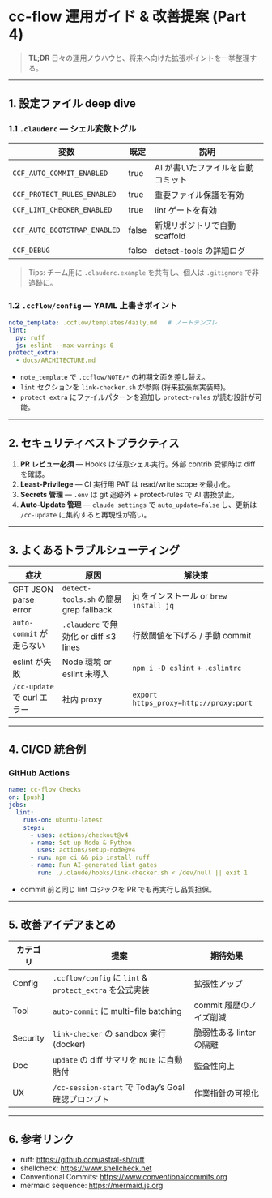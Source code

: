 # cc-flow 運用ガイド & 改善提案 (Part 4)
> **TL;DR** 日々の運用ノウハウと、将来へ向けた拡張ポイントを一挙整理する。

---

## 1. 設定ファイル deep dive
### 1.1 `.clauderc` — シェル変数トグル
| 変数 | 既定 | 説明 |
| --- | --- | --- |
| `CCF_AUTO_COMMIT_ENABLED` | true | AI が書いたファイルを自動コミット |
| `CCF_PROTECT_RULES_ENABLED` | true | 重要ファイル保護を有効 |
| `CCF_LINT_CHECKER_ENABLED` | true | lint ゲートを有効 |
| `CCF_AUTO_BOOTSTRAP_ENABLED` | false | 新規リポジトリで自動 scaffold |
| `CCF_DEBUG` | false | detect-tools の詳細ログ |

> Tips: チーム用に `.clauderc.example` を共有し、個人は `.gitignore` で非追跡に。

### 1.2 `.ccflow/config` — YAML 上書きポイント
```yaml
note_template: .ccflow/templates/daily.md   # ノートテンプレ
lint:
  py: ruff
  js: eslint --max-warnings 0
protect_extra:
  - docs/ARCHITECTURE.md
```
- `note_template` で `.ccflow/NOTE/*` の初期文面を差し替え。
- `lint` セクションを `link-checker.sh` が参照 (将来拡張案実装時)。
- `protect_extra` にファイルパターンを追加し `protect-rules` が読む設計が可能。

---

## 2. セキュリティベストプラクティス
1. **PR レビュー必須** — Hooks は任意シェル実行。外部 contrib 受領時は diff を確認。
2. **Least-Privilege** — CI 実行用 PAT は read/write scope を最小化。
3. **Secrets 管理** — `.env` は git 追跡外 + protect-rules で AI 書換禁止。
4. **Auto-Update 管理** — `claude settings` で `auto_update=false` し、更新は `/cc-update` に集約すると再現性が高い。

---

## 3. よくあるトラブルシューティング
| 症状 | 原因 | 解決策 |
| --- | --- | --- |
| GPT JSON parse error | `detect-tools.sh` の簡易 grep fallback | jq をインストール or `brew install jq` |
| `auto-commit` が走らない | `.clauderc` で無効化 or diff ≤3 lines | 行数閾値を下げる / 手動 commit |
| eslint が失敗 | Node 環境 or eslint 未導入 | `npm i -D eslint` + `.eslintrc` |
| `/cc-update` で curl エラー | 社内 proxy | `export https_proxy=http://proxy:port` |

---

## 4. CI/CD 統合例
### GitHub Actions
```yaml
name: cc-flow Checks
on: [push]
jobs:
  lint:
    runs-on: ubuntu-latest
    steps:
      - uses: actions/checkout@v4
      - name: Set up Node & Python
        uses: actions/setup-node@v4
      - run: npm ci && pip install ruff
      - name: Run AI-generated lint gates
        run: ./.claude/hooks/link-checker.sh < /dev/null || exit 1
```
- commit 前と同じ lint ロジックを PR でも再実行し品質担保。

---

## 5. 改善アイデアまとめ
| カテゴリ | 提案 | 期待効果 |
| --- | --- | --- |
| Config | `.ccflow/config` に `lint` & `protect_extra` を公式実装 | 拡張性アップ |
| Tool | `auto-commit` に multi-file batching | commit 履歴のノイズ削減 |
| Security | `link-checker` の sandbox 実行 (docker) | 脆弱性ある linter の隔離 |
| Doc | `update` の diff サマリを `NOTE` に自動貼付 | 監査性向上 |
| UX | `/cc-session-start` で Today’s Goal 確認プロンプト | 作業指針の可視化 |

---

## 6. 参考リンク
- ruff: <https://github.com/astral-sh/ruff>
- shellcheck: <https://www.shellcheck.net>
- Conventional Commits: <https://www.conventionalcommits.org>
- mermaid sequence: <https://mermaid.js.org>


